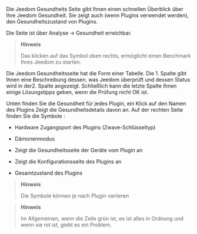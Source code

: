 Die Jeedom Gesundheits Seite gibt Ihnen einen schnellen Überblick über
Ihre Jeedom Gesundheit. Sie zeigt auch (wenn Plugins verwendet werden),
den Gesundheitszustand von Plugins.

Die Seite ist über Analyse → Gesundheit erreichbar.

> **Hinweis**
>
> Das klicken auf das Symbol oben rechts, ermöglicht einen Benchmark
> Ihres Jeedom zu starten. 

Die Jeedom Gesundheitsseite hat die Form einer Tabelle. Die 1. Spalte gibt
Ihnen eine Beschreibung dessen, was Jeedom überprüft und dessen Status
wird in der2. Spalte angezeigt. Schließlich kann die letzte Spalte Ihnen
einige Lösungstipps geben, wenn die Prüfung nicht OK ist.

Unten finden Sie die Gesundheit für jedes Plugin, ein Klick auf den Namen
des Plugins Zeigt die Gesundheitsdetails davon an. Auf der rechten Seite
finden Sie die Symbole :

-   Hardware Zugangsport des Plugins (Zwave-Schlüsseltyp)

-   Dämonenmodus

-   Zeigt die Gesundheitsseite der Geräte vom Plugin an

-   Zeigt die Konfigurationsseite des Plugins an

-   Gesamtzustand des Plugins

> **Hinweis**
>
> Die Symbole können je nach Plugin variieren

> **Hinweis**
>
> Im Allgemeinen, wenn die Zeile grün ist, es ist alles in Ordnung und wenn
> sie rot ist, giebt es ein Problem.
